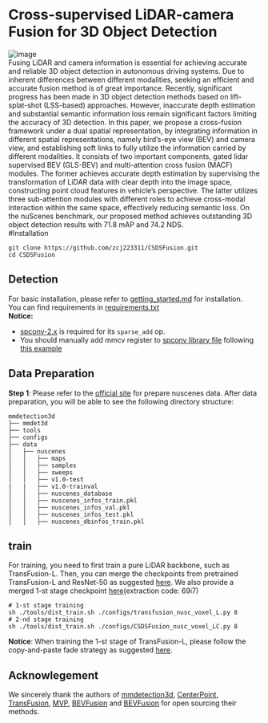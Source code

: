 # Cross-supervised LiDAR-camera Fusion for 3D Object Detection  
![image](https://github.com/user-attachments/assets/9a6103a8-f615-4f04-838b-c5134368749e)  
Fusing LiDAR and camera information is essential for achieving accurate and reliable 3D object
detection in autonomous driving systems. Due to inherent differences between different modalities, seeking
an efficient and accurate fusion method is of great importance. Recently, significant progress has been
made in 3D object detection methods based on lift-splat-shot (LSS-based) approaches. However, inaccurate
depth estimation and substantial semantic information loss remain significant factors limiting the accuracy
of 3D detection. In this paper, we propose a cross-fusion framework under a dual spatial representation,
by integrating information in different spatial representations, namely bird’s-eye view (BEV) and camera
view, and establishing soft links to fully utilize the information carried by different modalities. It consists
of two important components, gated lidar supervised BEV (GLS-BEV) and multi-attention cross fusion
(MACF) modules. The former achieves accurate depth estimation by supervising the transformation of
LiDAR data with clear depth into the image space, constructing point cloud features in vehicle’s perspective.
The latter utilizes three sub-attention modules with different roles to achieve cross-modal interaction within
the same space, effectively reducing semantic loss. On the nuScenes benchmark, our proposed method
achieves outstanding 3D object detection results with 71.8 mAP and 74.2 NDS.   
#Installation  
```
git clone https://github.com/zcj223311/CSDSFusion.git  
cd CSDSFusion
```
## Detection  
For basic installation, please refer to [getting_started.md](docs/getting_started.md) for installation.  
You can find requirements in [requirements.txt](CSDSFusion/requirements.txt)  
**Notice:** 
- [spconv-2.x](https://github.com/traveller59/spconv) is required for its ```sparse_add``` op.
- You should manually add mmcv register to [spconv library file](https://github.com/traveller59/spconv/blob/v2.1.21/spconv/pytorch/conv.py) following [this example](https://github.com/SxJyJay/MSMDFusion/blob/main/bug_fix/conv.py)

## Data Preparation

**Step 1**: Please refer to the [official site](https://github.com/ADLab-AutoDrive/BEVFusion/blob/main/docs/getting_started.md) for prepare nuscenes data. After data preparation, you will be able to see the following directory structure:
```
mmdetection3d
├── mmdet3d
├── tools
├── configs
├── data
│   ├── nuscenes
│   │   ├── maps
│   │   ├── samples
│   │   ├── sweeps
│   │   ├── v1.0-test
|   |   ├── v1.0-trainval
│   │   ├── nuscenes_database
│   │   ├── nuscenes_infos_train.pkl
│   │   ├── nuscenes_infos_val.pkl
│   │   ├── nuscenes_infos_test.pkl
│   │   ├── nuscenes_dbinfos_train.pkl
```
## train
For training, you need to first train a pure LiDAR backbone, such as TransFusion-L. Then, you can merge the checkpoints from pretrained TransFusion-L and ResNet-50 as suggested [here](https://github.com/XuyangBai/TransFusion/issues/7#issuecomment-1115499891). We also provide a merged 1-st stage checkpoint [here](https://pan.baidu.com/s/1Lj35HXc2Ajv0yWEH6H8g_A?pwd=69i7)(extraction code: 69i7)
```
# 1-st stage training
sh ./tools/dist_train.sh ./configs/transfusion_nusc_voxel_L.py 8
# 2-nd stage training
sh ./tools/dist_train.sh ./configs/CSDSFusion_nusc_voxel_LC.py 8
```
**Notice**: When training the 1-st stage of TransFusion-L, please follow the copy-and-paste fade strategy as suggested [here](https://github.com/XuyangBai/TransFusion/issues/7#issuecomment-1114113329).

## Acknowlegement

We sincerely thank the authors of [mmdetection3d](https://github.com/open-mmlab/mmdetection3d), [CenterPoint](https://github.com/tianweiy/CenterPoint), [TransFusion](https://github.com/XuyangBai/TransFusion), [MVP](https://github.com/tianweiy/MVP), [BEVFusion](https://github.com/ADLab-AutoDrive/BEVFusion) and [BEVFusion](https://github.com/mit-han-lab/bevfusion) for open sourcing their methods.


